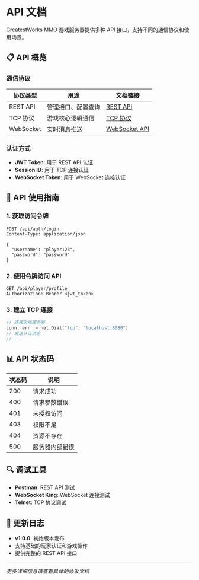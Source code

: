 # API 文档

GreatestWorks MMO 游戏服务器提供多种 API 接口，支持不同的通信协议和使用场景。

## 📋 API 概览

### 通信协议

| 协议类型 | 用途 | 文档链接 |
|---------|------|----------|
| REST API | 管理接口、配置查询 | [REST API](./rest-api.md) |
| TCP 协议 | 游戏核心逻辑通信 | [TCP 协议](./tcp-protocol.md) |
| WebSocket | 实时消息推送 | [WebSocket API](./websocket-api.md) |

### 认证方式

- **JWT Token**: 用于 REST API 认证
- **Session ID**: 用于 TCP 连接认证
- **WebSocket Token**: 用于 WebSocket 连接认证

## 🔧 API 使用指南

### 1. 获取访问令牌

```http
POST /api/auth/login
Content-Type: application/json

{
  "username": "player123",
  "password": "password"
}
```

### 2. 使用令牌访问 API

```http
GET /api/player/profile
Authorization: Bearer <jwt_token>
```

### 3. 建立 TCP 连接

```go
// 连接游戏服务器
conn, err := net.Dial("tcp", "localhost:8080")
// 发送认证消息
// ...
```

## 📊 API 状态码

| 状态码 | 说明 |
|--------|------|
| 200 | 请求成功 |
| 400 | 请求参数错误 |
| 401 | 未授权访问 |
| 403 | 权限不足 |
| 404 | 资源不存在 |
| 500 | 服务器内部错误 |

## 🔍 调试工具

- **Postman**: REST API 测试
- **WebSocket King**: WebSocket 连接测试
- **Telnet**: TCP 协议调试

## 📝 更新日志

- **v1.0.0**: 初始版本发布
- 支持基础的玩家认证和游戏操作
- 提供完整的 REST API 接口

---

*更多详细信息请查看具体的协议文档*